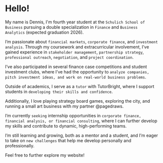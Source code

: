 # Hello!

My name is Dennis, I'm fourth year student at the `Schulich School of Business` pursuing a double specialization in `Finance` and `Business Analytics` (expected graduation 2026). 

I’m passionate about `financial markets`, `corporate finance`, and `investment analysis`. Through my coursework and extracurricular involvement, I’ve gained experience in `stakeholder management`, `partnership strategy`, `professional outreach`, `negotiation`, and `project coordination`. 

I’ve also participated in several finance case competitions and student investment clubs, where I’ve had the opportunity to `analyze companies, pitch investment ideas, and work on real-world business problems`.

Outside of academics, I serve as a `tutor` with TutorBright, where I support students in `developing their skills and confidence`.

Additionally, I love playing strategy board games, exploring the city, and running a small art business with my partner @pagedraws.

I’m currently `seeking` internship opportunities in `corporate finance, financial analysis, or financial consulting`, where I can further develop my skills and contribute to dynamic, high-performing teams.

I’m still learning and growing, both as a mentor and a student, and I’m eager to take on `new challenges` that help me develop personally and professionally.

Feel free to further explore my website!
